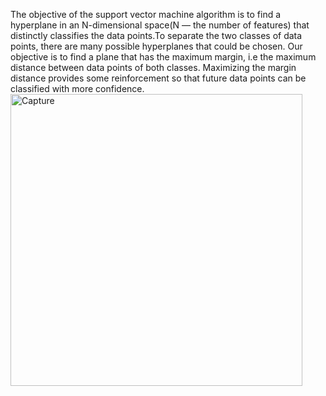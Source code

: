The objective of the support vector machine algorithm is to find a hyperplane in an N-dimensional space(N — the number of features) that distinctly classifies the data points.To separate the two classes of data points, there are many possible hyperplanes that could be chosen. Our objective is to find a plane that has the maximum margin, i.e the maximum distance between data points of both classes. Maximizing the margin distance provides some reinforcement so that future data points can be classified with more confidence.
<img width="467" alt="Capture" src="https://user-images.githubusercontent.com/77918472/167791559-8299ab57-b25c-4b25-bbd3-d7b981dfe137.PNG">
